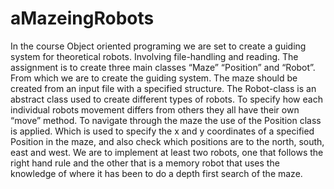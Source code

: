 # aMazeingRobots
 In the course Object oriented programing we are set to create a guiding system for theoretical robots. Involving file-handling and reading. The assignment is to create three main classes “Maze” “Position” and “Robot”. From which we are to create the guiding system. The maze should be created from an input file with a specified structure. The Robot-class is an abstract class used to create different types of robots. To specify how each individual robots movement differs from others they all have their own “move” method. To navigate through the maze the use of the Position class is applied. Which is used to specify the x and y coordinates of a specified Position in the maze, and also check which positions are to the north, south, east and west. We are to implement at least two robots, one that follows the right hand rule and the other that is a memory robot that uses the knowledge of where it has been to do a depth first search of the maze.  
